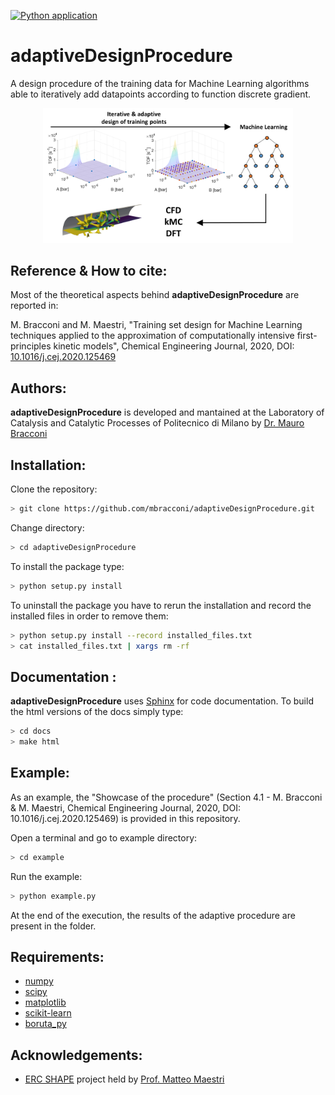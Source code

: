 [![Python application](https://github.com/mbracconi/adaptiveDesignProcedure/actions/workflows/python-app.yml/badge.svg)](https://github.com/mbracconi/adaptiveDesignProcedure/actions/workflows/python-app.yml)

# adaptiveDesignProcedure

A design procedure of the training data for Machine Learning algorithms able to iteratively add datapoints according to function discrete gradient.

<p align="center">
  <a href="http://https://github.com/mbracconi/adaptiveDesignProcedure" target="_blank" >
    <img alt="adaptiveDesignProcedure" src="docs/source/img/GA.png" width="400" />
  </a>
</p>

## Reference & How to cite:
Most of the theoretical aspects behind **adaptiveDesignProcedure** are reported in:

M. Bracconi and M. Maestri, "Training set design for Machine Learning techniques applied to the approximation of computationally intensive first-principles kinetic models", Chemical Engineering Journal, 2020, DOI: [10.1016/j.cej.2020.125469](https://doi.org/10.1016/j.cej.2020.125469)

## Authors:
**adaptiveDesignProcedure** is developed and mantained at the Laboratory of Catalysis and Catalytic Processes of Politecnico di Milano by [Dr. Mauro Bracconi](https://www4.ceda.polimi.it/manifesti/manifesti/controller/ricerche/RicercaPerDocentiPublic.do?EVN_PRODOTTI=evento&idugov=67311)

## Installation:
Clone the repository:
```bash
> git clone https://github.com/mbracconi/adaptiveDesignProcedure.git
```
Change directory:
```bash
> cd adaptiveDesignProcedure
```
To install the package type:
```bash
> python setup.py install
```

To uninstall the package you have to rerun the installation and record the installed files in order to remove them:
```bash
> python setup.py install --record installed_files.txt
> cat installed_files.txt | xargs rm -rf
```

## Documentation :
**adaptiveDesignProcedure** uses [Sphinx](http://www.sphinx-doc.org/en/stable/) for code documentation. To build the html versions of the docs simply type:
```bash
> cd docs
> make html
```

## Example:
As an example, the "Showcase of the procedure" (Section 4.1 - M. Bracconi & M. Maestri, Chemical Engineering Journal, 2020, DOI: 10.1016/j.cej.2020.125469) is provided in this repository.

Open a terminal and go to example directory:
```bash
> cd example
```

Run the example:
```bash
> python example.py
```

At the end of the execution, the results of the adaptive procedure are present in the folder.

## **Requirements:**
* [numpy](https://numpy.org/)
* [scipy](https://www.scipy.org/)
* [matplotlib](https://matplotlib.org/)
* [scikit-learn](https://scikit-learn.org/stable/)
* [boruta_py](https://github.com/scikit-learn-contrib/boruta_py)

## **Acknowledgements:**
* [ERC SHAPE](http://www.shape.polimi.it/) project held by [Prof. Matteo Maestri](http://www.shape.polimi.it/people/matteo-maestri/)

